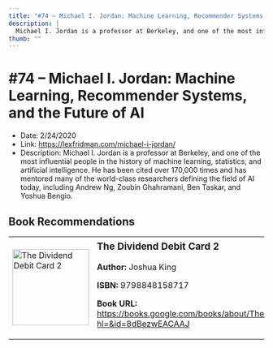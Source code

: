 ```yaml
---
title: "#74 – Michael I. Jordan: Machine Learning, Recommender Systems, and the Future of AI"
description: |
  Michael I. Jordan is a professor at Berkeley, and one of the most influential people in the history of machine learning, statistics, and artificial intelligence. He has been cited over 170,000 times and has mentored many of the world-class researchers defining the field of AI today, including Andrew Ng, Zoubin Ghahramani, Ben Taskar, and Yoshua Bengio."
thumb: ""
---
```


# #74 – Michael I. Jordan: Machine Learning, Recommender Systems, and the Future of AI

  - Date: 2/24/2020
  - Link: https://lexfridman.com/michael-i-jordan/
  - Description: Michael I. Jordan is a professor at Berkeley, and one of the most influential people in the history of machine learning, statistics, and artificial intelligence. He has been cited over 170,000 times and has mentored many of the world-class researchers defining the field of AI today, including Andrew Ng, Zoubin Ghahramani, Ben Taskar, and Yoshua Bengio.

## Book Recommendations

<table style="border: none;"><tr style="border: none;"><td style="border: none;"><img src="https://books.google.com/books/content?id=8dBezwEACAAJ&printsec=frontcover&img=1&zoom=1&source=gbs_api" alt="The Dividend Debit Card 2" width="150" style="vertical-align: top;"></td><td style="border: none; vertical-align: top;"><h3 style='margin-top: 5'>The Dividend Debit Card 2</h3><p><strong>Author:</strong> Joshua King</p><p><strong>ISBN:</strong> 9798848158717</p><p><strong>Book URL:</strong> <a href="https://books.google.com/books/about/The_Dividend_Debit_Card_2.html?hl=&id=8dBezwEACAAJ">https://books.google.com/books/about/The_Dividend_Debit_Card_2.html?hl=&id=8dBezwEACAAJ</a></p></td></tr></table>
